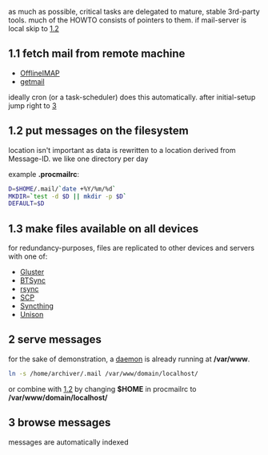 as much as possible, critical tasks are delegated to mature, stable 3rd-party tools. much of the HOWTO consists of pointers to them.
if mail-server is local skip to [1.2](#1.2)

## 1.1 fetch mail from remote machine

* [OfflineIMAP](http://offlineimap.org/)
* [getmail](http://pyropus.ca/software/getmail/)

ideally cron (or a task-scheduler) does this automatically. after initial-setup jump right to [3](#3)

## <a id=1.2></a>1.2 put messages on the filesystem

location isn't important as data is rewritten to a location derived from Message-ID. we like one directory per day

example **.procmailrc**:

``` sh
D=$HOME/.mail/`date +%Y/%m/%d`
MKDIR=`test -d $D || mkdir -p $D`
DEFAULT=$D

```

## 1.3 make files available on all devices

for redundancy-purposes, files are replicated to other devices and servers with one of:

* [Gluster](http://www.gluster.org/)
* [BTSync](https://wiki.archlinux.org/index.php/BitTorrent_Sync)
* [rsync](https://rsync.samba.org/)
* [SCP](https://en.wikipedia.org/wiki/Secure_copy)
* [Syncthing](https://syncthing.net/)
* [Unison](https://www.cis.upenn.edu/~bcpierce/unison/)

## 2 serve messages

for the sake of demonstration, a [daemon](http://src.whats-your.name/pw/) is already running at **/var/www**. 


``` sh
ln -s /home/archiver/.mail /var/www/domain/localhost/

```
or combine with [1.2](#1.2) by changing **$HOME** in procmailrc to **/var/www/domain/localhost/**

## <a id=3></a>3 browse messages

messages are automatically indexed
